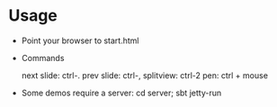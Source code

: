 Usage
=====

* Point your browser to start.html

* Commands

    next slide: ctrl-. 
    prev slide: ctrl-, 
    splitview:  ctrl-2
    pen:        ctrl + mouse

* Some demos require a server: cd server; sbt jetty-run


